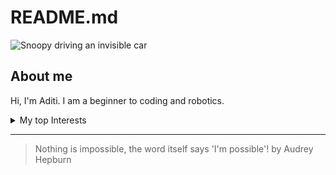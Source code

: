 # README.md
<picture>
 <source media="(prefers-color-scheme: dark)" srcset="[YOUR-DARKMODE-IMAGE](https://as1.ftcdn.net/v2/jpg/01/67/17/66/1000_F_167176636_F1yZSTECWL5enRKl0SX1CzXOiZPHtyfy.jpg)">
 <source media="(prefers-color-scheme: light)" srcset="[YOUR-LIGHTMODE-IMAGE](https://www.google.com/url?sa=i&url=https%3A%2F%2Fstock.adobe.com%2Fsearch%3Fk%3Dcartoon%2Bsun&psig=AOvVaw1lZxEDxHEMssGZmTltJrGp&ust=1738211418875000&source=images&cd=vfe&opi=89978449&ved=0CBQQjRxqFwoTCIDkkqKMmosDFQAAAAAdAAAAABAJ)">
 <img alt="Snoopy driving an invisible car" src="[YOUR-DEFAULT-IMAGE](https://people.com/thmb/HSSthZrlQs5G6NxljQoY5Jj55I8=/1500x0/filters:no_upscale():max_bytes(150000):strip_icc():focal(999x0:1001x2)/snoopy-1f5571532ca54022b5eae307ab3381d6.jpg)">
</picture>


## About me
Hi, I'm Aditi. I am a beginner to coding and robotics.

<details>
<summary>My top Interests</summary>

| Rank | Interest|
|-----:|---------------|
|     1|   Math        |
|     2|   Dance       |
|     3|   Badminton   |
|     4|   Piano       |
</details>

---
>Nothing is impossible, the word itself says 'I'm possible'!
by Audrey Hepburn
